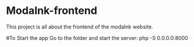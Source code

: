 # ModaInk-frontend
This project is all about the frontend of the modaInk website.

#To Start the app
Go to the folder and start the server: php -S 0.0.0.0:8000

